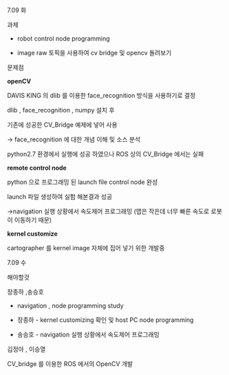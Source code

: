 7.09 화

과제

- robot control node programming

- image raw 토픽을 사용하여 cv bridge 및 opencv 돌려보기



문제점

**openCV**

DAVIS KING 의 dlib 를 이용한 face_recognition 방식을 사용하기로 결정

dlib , face_recognition , numpy 설치 후 

기존에 성공한 CV_Bridge 예제에 넣어 사용 

->  face_recognition 에 대한 개념 이해 및 소스 분석



python2.7 환경에서 실행에 성공 하였으나 ROS 상의 CV_Bridge 에서는 실패



**remote control node**

python 으로 프로그래밍 된 launch file control node 완성

launch 파일 생성하여 실험 해본결과 성공



->navigation 실행 상황에서 속도제어 프로그래밍 (맵은 작은데 너무 빠른 속도로 로봇이 이동하기 때문)



**kernel customize**

cartographer 를 kernel image 자체에 집어 넣기 위한 개발중





7.09 수

해야할것

장종하 ,송승호

- navigation , node programming study

- 장종하 - kernel customizing 확인 및 host PC node programming
- 송승호 - navigation 실행 상황에서 속도제어 프로그래밍



김정아 , 이승열

CV_bridge 를 이용한 ROS 에서의 OpenCV 개발